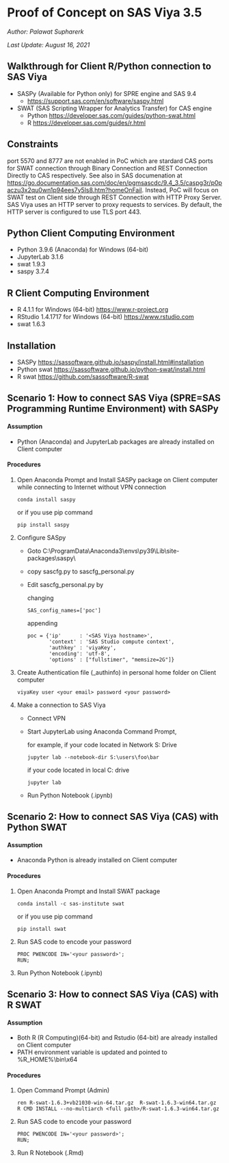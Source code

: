 # Proof of Concept on SAS Viya 3.5
_Author: Palawat Supharerk_

_Last Update: August 16, 2021_
## Walkthrough for Client R/Python connection to SAS Viya
- SASPy (Available for Python only) for SPRE engine and SAS 9.4
  - https://support.sas.com/en/software/saspy.html
- SWAT (SAS Scripting Wrapper for Analytics Transfer) for CAS engine
  - Python https://developer.sas.com/guides/python-swat.html
  - R https://developer.sas.com/guides/r.html
## Constraints
port 5570 and 8777 are not enabled in PoC which are stardard CAS ports for SWAT connection through Binary Connection and REST Connection Directly to CAS respectively. See also in SAS documenation at https://go.documentation.sas.com/doc/en/pgmsascdc/9.4_3.5/caspg3r/p0paczu3x2qu0wn1p94ees7y5ls8.htm?homeOnFail. Instead, PoC will focus on SWAT test on Client side through REST Connection with HTTP Proxy Server. SAS Viya uses an HTTP server to proxy requests to services. By default, the HTTP server is configured to use TLS port 443. 
## Python Client Computing Environment
- Python 3.9.6 (Anaconda) for Windows (64-bit)
- JupyterLab 3.1.6
- swat 1.9.3
- saspy 3.7.4

## R Client Computing Environment
- R 4.1.1 for Windows (64-bit) https://www.r-project.org
- RStudio 1.4.1717 for Windows (64-bit) https://www.rstudio.com
- swat 1.6.3

## Installation
- SASPy https://sassoftware.github.io/saspy/install.html#installation
- Python swat https://sassoftware.github.io/python-swat/install.html
- R swat https://github.com/sassoftware/R-swat

## Scenario 1: How to connect SAS Viya (SPRE=SAS Programming Runtime Environment) with SASPy
#### Assumption
   - Python (Anaconda) and JupyterLab packages are already installed on Client computer
#### Procedures
1. Open Anaconda Prompt and Install SASPy package on Client computer while connecting to Internet without VPN connection
   ```
   conda install saspy
   ```
   or if you use pip command
   ```
   pip install saspy
   ```
3. Configure SASpy

   - Goto C:\ProgramData\Anaconda3\envs\py39\Lib\site-packages\saspy\
   - copy sascfg.py to sascfg_personal.py
   - Edit sascfg_personal.py by
    
       changing
       ```
       SAS_config_names=['poc']
       ```
       appending
       ```
       poc = {'ip'      : '<SAS Viya hostname>',
              'context' : 'SAS Studio compute context',
              'authkey' : 'viyaKey',
              'encoding': 'utf-8',
              'options' : ["fullstimer", "memsize=2G"]}
       ```
4. Create Authentication file (_authinfo) in personal home folder on Client computer
   ```
   viyaKey user <your email> password <your password>
   ```
5. Make a connection to SAS Viya
   - Connect VPN
   - Start JupyterLab using Anaconda Command Prompt,
    
     for example,
     if your code located in Network S: Drive
     ```
     jupyter lab --notebook-dir S:\users\foo\bar
     ```
     if your code located in local C: drive
     ```
     jupyter lab
     ```
   - Run Python Notebook (.ipynb)

## Scenario 2: How to connect SAS Viya (CAS) with Python SWAT
#### Assumption
   - Anaconda Python is already installed on Client computer
#### Procedures
1. Open Anaconda Prompt and Install SWAT package
   ```
   conda install -c sas-institute swat
   ```
   or if you use pip command
   ```
   pip install swat
   ```
2. Run SAS code to encode your password
   ```
   PROC PWENCODE IN='<your password>';
   RUN;
   ```
3. Run Python Notebook (.ipynb)
 
## Scenario 3: How to connect SAS Viya (CAS) with R SWAT
#### Assumption
   - Both R (R Computing)(64-bit) and Rstudio (64-bit) are already installed on Client computer
   - PATH environment variable is updated and pointed to %R_HOME%\bin\x64
#### Procedures
1. Open Command Prompt (Admin)
   ```
   ren R-swat-1.6.3+vb21030-win-64.tar.gz  R-swat-1.6.3-win64.tar.gz
   R CMD INSTALL --no-multiarch <full path>/R-swat-1.6.3-win64.tar.gz
   ```
2. Run SAS code to encode your password
   ```
   PROC PWENCODE IN='<your password>';
   RUN;
   ```
3. Run R Notebook (.Rmd)
